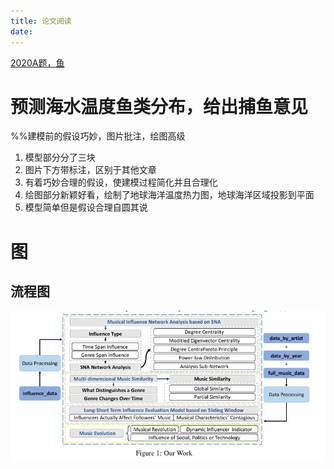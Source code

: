 ```yaml
---
title: 论文阅读
date: 
---
```


[2020A题，鱼](./paper/fish.pdf)

# 预测海水温度鱼类分布，给出捕鱼意见
%%建模前的假设巧妙，图片批注，绘图高级
1. 模型部分分了三块
2. 图片下方带标注，区别于其他文章
3. 有着巧妙合理的假设，使建模过程简化并且合理化
4. 绘图部分新颖好看，绘制了地球海洋温度热力图，地球海洋区域投影到平面
5. 模型简单但是假设合理自圆其说


# 图

## 流程图

![流程图(2021D题)](./assets/流程图.jpg)